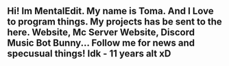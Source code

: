 Hi! Im MentalEdit.
My name is Toma.
And I Love to program things.
My projects has be sent to the here.
Website, Mc Server Website, Discord Music Bot Bunny...
Follow me for news and specusual things!
Idk - 11 years alt xD
--------------
